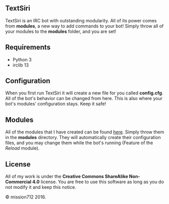 TextSiri
---

TextSiri is an IRC bot with outstanding modularity. All of its power comes from **modules**, a new way to add commands to your bot! Simply throw all of your modules to the **modules** folder, and you are set!

Requirements
---

 - Python 3
 - irclib 13

Configuration
---

When you first run TextSiri it will create a new file for you called **config.cfg**. All of the bot's behavior can be changed from here. This is also where your bot's modules' configuration stays. Keep it safe!

Modules
---

All of the modules that I have created can be found [here](http://github.com/mission712/textsiri-modules). Simply throw them in the **modules** directory. They will automatically create their configuration files, and you may change them while the bot's running (Feature of the *Reload* module).

License
---

All of my work is under the **Creative Commons ShareAlike Non-Commercial 4.0** license. You are free to use this software as long as you do not modify it and keep this notice.


&copy; mission712 2016.
